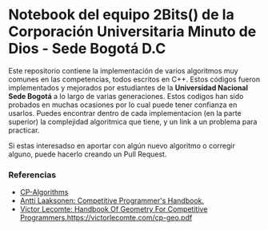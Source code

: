 # Notebook del equipo 2Bits() de la Corporación Universitaria Minuto de Dios - Sede Bogotá D.C
Este repositorio contiene la implementación de varios algoritmos muy comunes en las competencias, todos escritos en C++. Estos códigos fueron implementados y mejorados por estudiantes de la **Universidad Nacional Sede Bogotá** a lo largo de varias generaciones.
Estos codigos han sido probados en muchas ocasiones por lo cual puede tener confianza en usarlos. 
Puedes encontrar dentro de cada implementacion (en la parte superior) la complejidad algoritmica que tiene, y un link a un problema para practicar.

Si estas interesadso en aportar con algún nuevo algoritmo o corregir alguno, puede hacerlo creando un Pull Request.

### Referencias
- [CP-Algorithms](https://cp-algorithms.com/index.html)
- [Antti Laaksonen: Competitive Programmer's Handbook.](https://cses.fi/book/index.php)
- [Victor Lecomte: Handbook Of Geometry For Competitive Programmers.](https://victorlecomte.com/cp-geo.pdf)https://victorlecomte.com/cp-geo.pdf
